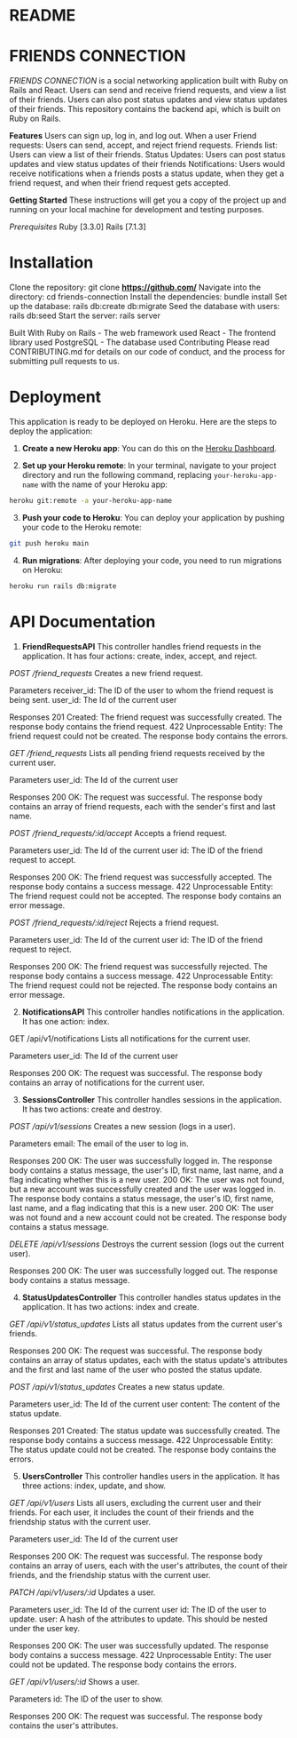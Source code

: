 # README

# FRIENDS CONNECTION

*FRIENDS CONNECTION* is a social networking application built with Ruby on Rails and React. Users can send and receive friend requests, and view a list of their friends. Users can also post status updates and view status updates of their friends. This repository contains the backend api, which is built on Ruby on Rails.

**Features**
Users can sign up, log in, and log out. When a user 
Friend requests: Users can send, accept, and reject friend requests.
Friends list: Users can view a list of their friends.
Status Updates: Users can post status updates and view status updates of their friends
Notifications: Users would receive notifications when a friends posts a status update, when they get a friend request, and when their friend request gets accepted.

**Getting Started**
These instructions will get you a copy of the project up and running on your local machine for development and testing purposes.

*Prerequisites*
Ruby [3.3.0]
Rails [7.1.3]

# Installation

Clone the repository: git clone **https://github.com/** 
Navigate into the directory: cd friends-connection
Install the dependencies: bundle install
Set up the database: rails db:create db:migrate
Seed the database with users: rails db:seed
Start the server: rails server

Built With
Ruby on Rails - The web framework used
React - The frontend library used
PostgreSQL - The database used
Contributing
Please read CONTRIBUTING.md for details on our code of conduct, and the process for submitting pull requests to us.

# Deployment

This application is ready to be deployed on Heroku. Here are the steps to deploy the application:

1. **Create a new Heroku app**: You can do this on the [Heroku Dashboard](https://dashboard.heroku.com/apps).

2. **Set up your Heroku remote**: In your terminal, navigate to your project directory and run the following command, replacing `your-heroku-app-name` with the name of your Heroku app:

```bash
heroku git:remote -a your-heroku-app-name
```
3. **Push your code to Heroku**: You can deploy your application by pushing your code to the Heroku remote:

```bash
git push heroku main
```
4. **Run migrations**: After deploying your code, you need to run migrations on Heroku:

```bash
heroku run rails db:migrate
```

# API Documentation

1) **FriendRequestsAPI**
This controller handles friend requests in the application. It has four actions: create, index, accept, and reject.

*POST /friend_requests*
Creates a new friend request.

Parameters
receiver_id: The ID of the user to whom the friend request is being sent.
user_id: The Id of the current user

Responses
201 Created: The friend request was successfully created. The response body contains the friend request.
422 Unprocessable Entity: The friend request could not be created. The response body contains the errors.

*GET /friend_requests*
Lists all pending friend requests received by the current user.

Parameters
user_id: The Id of the current user

Responses
200 OK: The request was successful. The response body contains an array of friend requests, each with the sender's first and last name.

*POST /friend_requests/:id/accept*
Accepts a friend request.

Parameters
user_id: The Id of the current user
id: The ID of the friend request to accept.

Responses
200 OK: The friend request was successfully accepted. The response body contains a success message.
422 Unprocessable Entity: The friend request could not be accepted. The response body contains an error message.

*POST /friend_requests/:id/reject*
Rejects a friend request.

Parameters
user_id: The Id of the current user
id: The ID of the friend request to reject.

Responses
200 OK: The friend request was successfully rejected. The response body contains a success message.
422 Unprocessable Entity: The friend request could not be rejected. The response body contains an error message.

2) **NotificationsAPI**
This controller handles notifications in the application. It has one action: index.

GET /api/v1/notifications
Lists all notifications for the current user.

Parameters
user_id: The Id of the current user

Responses
200 OK: The request was successful. The response body contains an array of notifications for the current user.

3) **SessionsController**
This controller handles sessions in the application. It has two actions: create and destroy.

*POST /api/v1/sessions*
Creates a new session (logs in a user).

Parameters
email: The email of the user to log in.

Responses
200 OK: The user was successfully logged in. The response body contains a status message, the user's ID, first name, last name, and a flag indicating whether this is a new user.
200 OK: The user was not found, but a new account was successfully created and the user was logged in. The response body contains a status message, the user's ID, first name, last name, and a flag indicating that this is a new user.
200 OK: The user was not found and a new account could not be created. The response body contains a status message.

*DELETE /api/v1/sessions*
Destroys the current session (logs out the current user).

Responses
200 OK: The user was successfully logged out. The response body contains a status message.

4) **StatusUpdatesController**
This controller handles status updates in the application. It has two actions: index and create.

*GET /api/v1/status_updates*
Lists all status updates from the current user's friends.

Responses
200 OK: The request was successful. The response body contains an array of status updates, each with the status update's attributes and the first and last name of the user who posted the status update.

*POST /api/v1/status_updates*
Creates a new status update.

Parameters
user_id: The Id of the current user
content: The content of the status update.

Responses
201 Created: The status update was successfully created. The response body contains a success message.
422 Unprocessable Entity: The status update could not be created. The response body contains the errors.

5) **UsersController**
This controller handles users in the application. It has three actions: index, update, and show.

*GET /api/v1/users*
Lists all users, excluding the current user and their friends. For each user, it includes the count of their friends and the friendship status with the current user.

Parameters
user_id: The Id of the current user

Responses
200 OK: The request was successful. The response body contains an array of users, each with the user's attributes, the count of their friends, and the friendship status with the current user.

*PATCH /api/v1/users/:id*
Updates a user.

Parameters
user_id: The Id of the current user
id: The ID of the user to update.
user: A hash of the attributes to update. This should be nested under the user key.

Responses
200 OK: The user was successfully updated. The response body contains a success message.
422 Unprocessable Entity: The user could not be updated. The response body contains the errors.

*GET /api/v1/users/:id*
Shows a user.

Parameters
id: The ID of the user to show.

Responses
200 OK: The request was successful. The response body contains the user's attributes.



